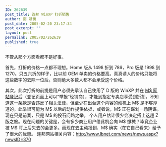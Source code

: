 ```yaml
---
ID: 262639
post_title: 连邦 WinXP 打折销售
author: 南 靖男
post_date: 2005-02-20 23:17:34
post_excerpt: ""
layout: post
permalink: 2005/02/262639
published: true
---
```

不管从那个方面看都不是好事。
<!--more-->首先，打折的价格一点都不理想。Home 版从 1498 折到 786，Pro 版是 1998 到 1270。只五六折的样子，比以前 OEM 单卖的价格要高。真真诱人的价格只能将这些数字的去除一位后。否则绝大多数人都不会承受这个价格。
其次，此次打折的前提是用户必须先承认自己使用了 D 版的 WinXP 并在 <a href="http://www.microsoft.com/china/genuine/legaloffer/report.aspx">M$ 网站登记</a>后（登记页面上可以“举报”经销商），才能到指定专卖店享受到折扣。不知道这一条款是否违反了相关法律，但至少在出台这个内容的动机上 M$ 是不够厚道的。此举很可能为 M$ 以后的动作提供依据，或者说，M$ 正在谋划一场阴谋。现在只是前奏，只是 M$ 的投石问路之举。
个人用户估计很少会决定搭上这趟 Z 版之旅。现在问题的关键是，会有多少商业用户借此机会向 M$ 缴械？毕竟企业被 M$ 盯上后失去的会更多。而现在去主动报到，M$ 确实（在它自己看来）给予了很大的优惠。
连邦网站相关内容：<a href="http://www.lbnet.com/news/news.aspx?newsID=370">http://www.lbnet.com/news/news.aspx?newsID=370</a>